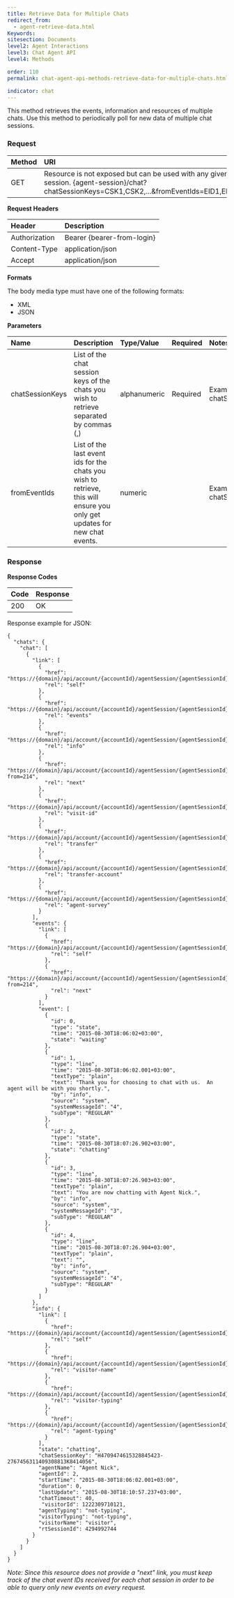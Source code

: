```yaml
---
title: Retrieve Data for Multiple Chats
redirect_from:
  - agent-retrieve-data.html
Keywords:
sitesection: Documents
level2: Agent Interactions
level3: Chat Agent API
level4: Methods

order: 110
permalink: chat-agent-api-methods-retrieve-data-for-multiple-chats.html

indicator: chat
---
```


This method retrieves the events, information and resources of multiple chats. Use this method to periodically poll for new data of multiple chat sessions.

### Request

| Method | URI |
| :--- | :--- |
| GET | Resource is not exposed but can be used with any given valid agent session. {agent-session}/chat?chatSessionKeys=CSK1,CSK2,...&fromEventIds=EID1,EID2,...&v=1&NC=true |

**Request Headers**

| Header | Description |
| :--- | :--- |
| Authorization| Bearer {bearer-from-login} |
| Content-Type | application/json |
| Accept | application/json |

**Formats**

The body media type must have one of the following formats:

- XML
- JSON

**Parameters**

| Name | Description | Type/Value | Required | Notes |
| :--- | :--- | :--- | :--- | :--- |
| chatSessionKeys | List of the chat session keys of the chats you wish to retrieve separated by commas (,) | alphanumeric | Required | Example: {agent-session}/chat?chatSessionKeys=CSK1,CSK2,...&v=1 |
| fromEventIds | List of the last event ids for the chats you wish to retrieve, this will ensure you only get updates for new chat events.  | numeric | | Example: {agent-session}/chat?chatSessionKeys=CSK1,CSK2,...&fromEventIds=EID1,EID2,...&v=1 |

### Response

**Response Codes**

| Code | Response |
| :--- | :--- | 
| 200 | OK |

Response example for JSON:

    {
      "chats": {
        "chat": [
          {
            "link": [
              {
                "href": "https://{domain}/api/account/{accountId}/agentSession/{agentSessionId}/chat/{chatId}",
                "rel": "self"
              },
              {
                "href": "https://{domain}/api/account/{accountId}/agentSession/{agentSessionId}/chat/{chatId}/events",
                "rel": "events"
              },
              {
                "href": "https://{domain}/api/account/{accountId}/agentSession/{agentSessionId}/chat/{chatId}/info",
                "rel": "info"
              },
              {
                "href": "https://{domain}/api/account/{accountId}/agentSession/{agentSessionId}/chat/{chatId}?from=214",
                "rel": "next"
              },
              {
                "href": "https://{domain}/api/account/{accountId}/agentSession/{agentSessionId}/visits/visit/{visitId}",
                "rel": "visit-id"
              },
              {
                "href": "https://{domain}/api/account/{accountId}/agentSession/{agentSessionId}/chat/{chatId}/transfer",
                "rel": "transfer"
              },
              {
                "href": "https://{domain}/api/account/{accountId}/agentSession/{agentSessionId}/chat/{chatId}/transferAccount",
                "rel": "transfer-account"
              },
              {
                "href": "https://{domain}/api/account/{accountId}/agentSession/{agentSessionId}/chat/{chatId}/survey",
                "rel": "agent-survey"
              }
            ],
            "events": {
              "link": [
                {
                  "href": "https://{domain}/api/account/{accountId}/agentSession/{agentSessionId}/chat/{chatId}/events",
                  "rel": "self"
                },
                {
                  "href": "https://{domain}/api/account/{accountId}/agentSession/{agentSessionId}/chat/{chatId}/events?from=214",
                  "rel": "next"
                }
              ],
              "event": [
                {
                  "id": 0,
                  "type": "state",
                  "time": "2015-08-30T18:06:02+03:00",
                  "state": "waiting"
                },
                {
                  "id": 1,
                  "type": "line",
                  "time": "2015-08-30T18:06:02.001+03:00",
                  "textType": "plain",
                  "text": "Thank you for choosing to chat with us.  An agent will be with you shortly.",
                  "by": "info",
                  "source": "system",
                  "systemMessageId": "4",
                  "subType": "REGULAR"
                },
                {
                  "id": 2,
                  "type": "state",
                  "time": "2015-08-30T18:07:26.902+03:00",
                  "state": "chatting"
                },
                {
                  "id": 3,
                  "type": "line",
                  "time": "2015-08-30T18:07:26.903+03:00",
                  "textType": "plain",
                  "text": "You are now chatting with Agent Nick.",
                  "by": "info",
                  "source": "system",
                  "systemMessageId": "3",
                  "subType": "REGULAR"
                },
                {
                  "id": 4,
                  "type": "line",
                  "time": "2015-08-30T18:07:26.904+03:00",
                  "textType": "plain",
                  "text": "",
                  "by": "info",
                  "source": "system",
                  "systemMessageId": "4",
                  "subType": "REGULAR"
                }
              ]
            },
            "info": {
              "link": [
                {
                  "href": "https://{domain}/api/account/{accountId}/agentSession/{agentSessionId}/chat/{chatId}/info",
                  "rel": "self"
                },
                {
                  "href": "https://{domain}/api/account/{accountId}/agentSession/{agentSessionId}/chat/{chatId}/info/visitorName",
                  "rel": "visitor-name"
                },
                {
                  "href": "https://{domain}/api/account/{accountId}/agentSession/{agentSessionId}/chat/{chatId}/info/visitorTyping",
                  "rel": "visitor-typing"
                },
                {
                  "href": "https://{domain}/api/account/{accountId}/agentSession/{agentSessionId}/chat/{chatId}/info/agentTyping",
                  "rel": "agent-typing"
                }
              ],
              "state": "chatting",
              "chatSessionKey": "H4709474615328845423-2767456311409308813K8414056",
              "agentName": "Agent Nick",
              "agentId": 2,
              "startTime": "2015-08-30T18:06:02.001+03:00",
              "duration": 0,
              "lastUpdate": "2015-08-30T18:10:57.237+03:00",
              "chatTimeout": 40,
               "visitorId": 1222309710121,
              "agentTyping": "not-typing",
              "visitorTyping": "not-typing",
              "visitorName": "visitor",
              "rtSessionId": 4294992744
            }
          }
        ]
      }
    }

*Note: Since this resource does not provide a "next" link, you must keep track of the chat event IDs received for each chat session in order to be able to query only new events on every request.*
